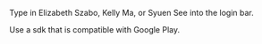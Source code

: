 Type in Elizabeth Szabo, Kelly Ma, or Syuen See into the login bar.

Use a sdk that is compatible with Google Play.